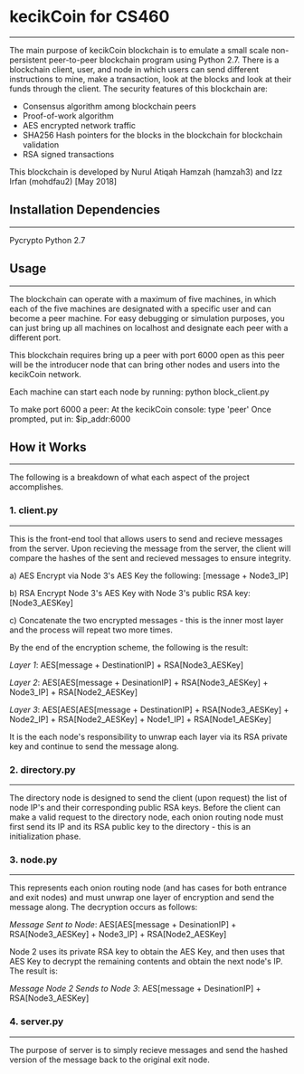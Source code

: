 # kecikCoin for CS460
----------
The main purpose of kecikCoin blockchain is to emulate a small scale non-persistent peer-to-peer blockchain program using Python 2.7. There is a blockchain client, user, and node in which users can send different instructions to mine, make a transaction, look at the blocks and look at their funds through the client. The security features of this blockchain are:
<ul>
  <li>Consensus algorithm among blockchain peers</li>
  <li>Proof-of-work algorithm</li>
  <li>AES encrypted network traffic</li>
  <li>SHA256 Hash pointers for the blocks in the blockchain for blockchain validation</li>
  <li>RSA signed transactions</li>
</ul>

This blockchain is developed by Nurul Atiqah Hamzah (hamzah3) and Izz Irfan (mohdfau2) [May 2018]

## Installation Dependencies
----------
Pycrypto
Python 2.7

## Usage
------
The blockchain can operate with a maximum of five machines, in which each of the five machines are designated with a specific user and can become a peer machine. For easy debugging or simulation purposes, you can just bring up all machines on localhost and designate each peer with a different port.

This blockchain requires bring up a peer with port 6000 open as this peer will be the introducer node that can bring other nodes and users into the kecikCoin network. 

Each machine can start each node by running:
python block_client.py

To make port 6000 a peer:
At the kecikCoin console: type 'peer'
Once prompted, put in: $ip_addr:6000


## How it Works
------
The following is a breakdown of what each aspect of the project accomplishes. 

### 1. client.py
------
This is the front-end tool that allows users to send and recieve messages from the server. Upon recieving the message from the server, the client will compare the hashes of the sent and recieved messages to ensure integrity. 


a) AES Encrypt via Node 3's AES Key the following: [message + Node3_IP]

b) RSA Encrypt Node 3's AES Key with Node 3's public RSA key: [Node3_AESKey]

c) Concatenate the two encrypted messages - this is the inner most layer and the process will repeat two more times.

By the end of the encryption scheme, the following is the result:

_Layer 1_: AES[message + DestinationIP] + RSA[Node3_AESKey]

_Layer 2_: AES[AES[message + DesinationIP] + RSA[Node3_AESKey] + Node3_IP] + RSA[Node2_AESKey]

_Layer 3_: AES[AES[AES[message + DestinationIP] + RSA[Node3_AESKey] + Node2_IP] + RSA[Node2_AESKey] + Node1_IP] + RSA[Node1_AESKey]

It is the each node's responsibility to unwrap each layer via its RSA private key and continue to send the message along.

### 2. directory.py
------
The directory node is designed to send the client (upon request) the list of node IP's and their corresponding public RSA keys. Before the client can make a valid request to the directory node, each onion routing node must first send its IP and its RSA public key to the directory - this is an initialization phase.

### 3. node.py
------
This represents each onion routing node (and has cases for both entrance and exit nodes) and must unwrap one layer of encryption and send the message along. The decryption occurs as follows:

_Message Sent to Node_: AES[AES[message + DesinationIP] + RSA[Node3_AESKey] + Node3_IP] + RSA[Node2_AESKey]

Node 2 uses its private RSA key to obtain the AES Key, and then uses that AES Key to decrypt the remaining contents and obtain the next node's IP. The result is:

_Message Node 2 Sends to Node 3_: AES[message + DesinationIP] + RSA[Node3_AESKey]

### 4. server.py
------
The purpose of server is to simply recieve messages and send the hashed version of the message back to the original exit node. 
